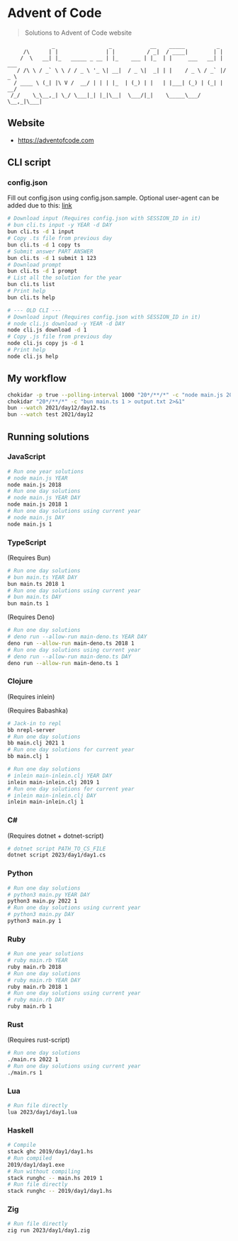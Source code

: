 # Advent of Code

> Solutions to Advent of Code website

```
              _                 _            __    _____          _
     /\      | |               | |          / _|  / ____|        | |
    /  \   __| |_   _____ _ __ | |_    ___ | |_  | |     ___   __| | ___
   / /\ \ / _` \ \ / / _ \ '_ \| __|  / _ \|  _| | |    / _ \ / _` |/ _ \
  / ____ \ (_| |\ V /  __/ | | | |_  | (_) | |   | |___| (_) | (_| |  __/
 /_/    \_\__,_| \_/ \___|_| |_|\__|  \___/|_|    \_____\___/ \__,_|\___|
```

## Website

- https://adventofcode.com

## CLI script

### config.json

Fill out config.json using config.json.sample. Optional user-agent can be added due to this: [link](https://www.reddit.com/r/adventofcode/comments/z9dhtd/please_include_your_contact_info_in_the_useragent/)

```bash
# Download input (Requires config.json with SESSION_ID in it)
# bun cli.ts input -y YEAR -d DAY
bun cli.ts -d 1 input
# Copy .ts file from previous day
bun cli.ts -d 1 copy ts
# Submit answer PART ANSWER
bun cli.ts -d 1 submit 1 123
# Download prompt
bun cli.ts -d 1 prompt
# List all the solution for the year
bun cli.ts list
# Print help
bun cli.ts help

# --- OLD CLI ---
# Download input (Requires config.json with SESSION_ID in it)
# node cli.js download -y YEAR -d DAY
node cli.js download -d 1
# Copy .js file from previous day
node cli.js copy js -d 1
# Print help
node cli.js help
```

## My workflow

```bash
chokidar -p true --polling-interval 1000 "20*/**/*" -c "node main.js 2019 11 | tee output.txt"
chokidar "20*/**/*" -c "bun main.ts 1 > output.txt 2>&1"
bun --watch 2021/day12/day12.ts
bun --watch test 2021/day12
```

## Running solutions

### JavaScript

```bash
# Run one year solutions
# node main.js YEAR
node main.js 2018
# Run one day solutions
# node main.js YEAR DAY
node main.js 2018 1
# Run one day solutions using current year
# node main.js DAY
node main.js 1
```

### TypeScript

(Requires Bun)

```bash
# Run one day solutions
# bun main.ts YEAR DAY
bun main.ts 2018 1
# Run one day solutions using current year
# bun main.ts DAY
bun main.ts 1
```

(Requires Deno)

```bash
# Run one day solutions
# deno run --allow-run main-deno.ts YEAR DAY
deno run --allow-run main-deno.ts 2018 1
# Run one day solutions using current year
# deno run --allow-run main-deno.ts DAY
deno run --allow-run main-deno.ts 1
```

### Clojure

(Requires inlein)

(Requires Babashka)

```bash
# Jack-in to repl
bb nrepl-server
# Run one day solutions
bb main.clj 2021 1
# Run one day solutions for current year
bb main.clj 1
```

```bash
# Run one day solutions
# inlein main-inlein.clj YEAR DAY
inlein main-inlein.clj 2019 1
# Run one day solutions for current year
# inlein main-inlein.clj DAY
inlein main-inlein.clj 1
```

### C#

(Requires dotnet + dotnet-script)

```bash
# dotnet script PATH_TO_CS_FILE
dotnet script 2023/day1/day1.cs
```

### Python

```bash
# Run one day solutions
# python3 main.py YEAR DAY
python3 main.py 2022 1
# Run one day solutions using current year
# python3 main.py DAY
python3 main.py 1
```

### Ruby

```bash
# Run one year solutions
# ruby main.rb YEAR
ruby main.rb 2018
# Run one day solutions
# ruby main.rb YEAR DAY
ruby main.rb 2018 1
# Run one day solutions using current year
# ruby main.rb DAY
ruby main.rb 1
```

### Rust

(Requires rust-script)

```bash
# Run one day solutions
./main.rs 2022 1
# Run one day solutions using current year
./main.rs 1
```

### Lua

```bash
# Run file directly
lua 2023/day1/day1.lua
```

### Haskell

```bash
# Compile
stack ghc 2019/day1/day1.hs
# Run compiled
2019/day1/day1.exe
# Run without compiling
stack runghc -- main.hs 2019 1
# Run file directly
stack runghc -- 2019/day1/day1.hs
```

### Zig

```bash
# Run file directly
zig run 2023/day1/day1.zig
```
